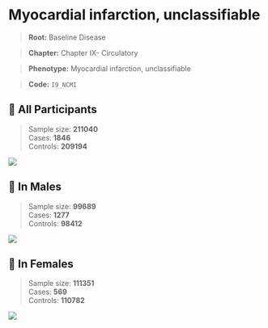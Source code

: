 # Myocardial infarction, unclassifiable

> **Root:** Baseline Disease  

> **Chapter:** Chapter IX- Circulatory  

> **Phenotype:** Myocardial infarction, unclassifiable  

> **Code:** `I9_NCMI`

## 🧪 All Participants  
> Sample size: **211040**  
> Cases: **1846**  
> Controls: **209194**
<img src="/Disease/Figures/ALL/Incidence/I9_NCMI.png"/>
<CsvTable src="/Disease_Data/ALL/Incidence/COX_I9_NCMI.csv" label="🔍 View full results" />

## 👨 In Males  
> Sample size: **99689**  
> Cases: **1277**  
> Controls: **98412**
<img src="/Disease/Figures/Male/Incidence/I9_NCMI.png"/>
<CsvTable src="/Disease_Data/Male/Incidence/COX_I9_NCMI.csv" label="🔍 View full results" />

## 👩 In Females  
> Sample size: **111351**  
> Cases: **569**  
> Controls: **110782**
<img src="/Disease/Figures/Female/Incidence/I9_NCMI.png"/>
<CsvTable src="/Disease_Data/Female/Incidence/COX_I9_NCMI.csv" label="🔍 View full results" />
